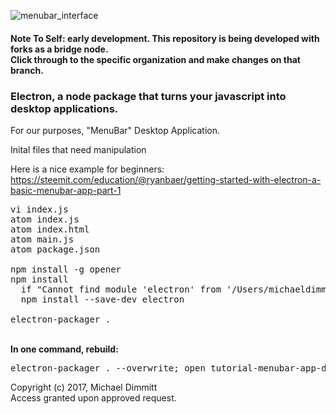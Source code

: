 ![menubar_interface](https://user-images.githubusercontent.com/11463275/29501256-41e46114-85f5-11e7-9876-108172bef118.png)

#### Note To Self: early development. This repository is being developed with forks as a bridge node. <br>Click through to the specific organization and make changes on that branch.
### Electron, a node package that turns your javascript into desktop applications.
For our purposes, "MenuBar" Desktop Application.

Inital files that need manipulation

Here is a nice example for beginners: https://steemit.com/education/@ryanbaer/getting-started-with-electron-a-basic-menubar-app-part-1
<pre>
vi index.js
atom index.js
atom index.html
atom main.js
atom package.json

npm install -g opener
npm install
  if "Cannot find module 'electron' from '/Users/michaeldimmitt/js_menubar_attempt'"
  npm install --save-dev electron

electron-packager .
</pre>
<br>
<b>In one command, rebuild:</b>
<pre>electron-packager . --overwrite; open tutorial-menubar-app-darwin-x64/tutorial-menubar-app.app/</pre>

Copyright (c) 2017, Michael Dimmitt
<br>Access granted upon approved request. 
